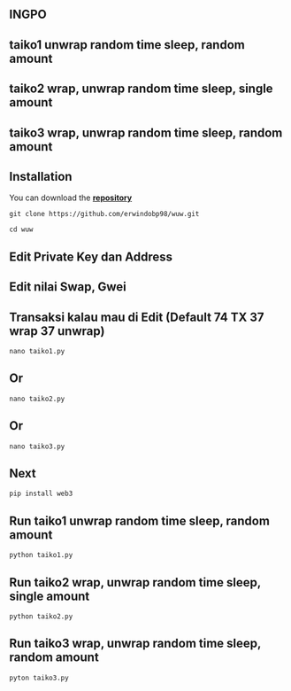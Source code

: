 ## INGPO
## taiko1 unwrap random time sleep, random amount
## taiko2 wrap, unwrap random time sleep, single amount
## taiko3 wrap, unwrap random time sleep, random amount


## Installation
You can download the [**repository**](https://github.com/erwindobp98/wuw.git)
```shell
git clone https://github.com/erwindobp98/wuw.git
```
```shell
cd wuw
```
## Edit Private Key dan Address
## Edit nilai Swap, Gwei
## Transaksi kalau mau di Edit  (Default 74 TX 37 wrap 37 unwrap)
```shell
nano taiko1.py
```
## Or
```shell
nano taiko2.py
```
## Or
```shell
nano taiko3.py
```
## Next
```shell
pip install web3
```
## Run taiko1 unwrap random time sleep, random amount
```shell
python taiko1.py
```
## Run taiko2 wrap, unwrap random time sleep, single amount
```shell
python taiko2.py
```
## Run taiko3 wrap, unwrap random time sleep, random amount
```shell
pyton taiko3.py
```
